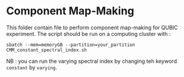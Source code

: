 # Component Map-Making

This folder contain file to perform component map-making for QUBIC experiment. The script should be run on a computing cluster with :

```
sbatch --mem=memoryGB --partition=your_partition CMM_constant_spectral_index.sh
```

NB : you can run the varying spectral index by changing teh keyword `constant` by `varying`.


